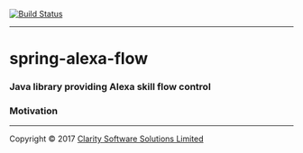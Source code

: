 [![Build Status](https://travis-ci.org/ClaritySoftwareSolutions/spring-alexa-flow.svg?branch=master)](https://travis-ci.org/ClaritySoftwareSolutions/spring-alexa-flow)

----
# spring-alexa-flow
### Java library providing Alexa skill flow control

### Motivation

----
Copyright &copy; 2017 [Clarity Software Solutions Limited](https://claritysoftware.co.uk)

